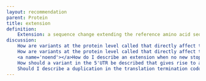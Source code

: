 ```yaml
---
layout: recommendation
parent: Protein
title: extension
definition: 
    Extension: a sequence change extending the reference amino acid sequence at the N- or C-terminal end with one or more amino acids.
discussion:
    How are variants at the protein level called that directly affect the translation initiation (start) codon?: The variant is called <b>start-lost</b> variant, one of two types of a protein extension, an N-terminal extension. Note the difference with a <b>start-gained</b> variant where the start codon itself is not directly affected, another type of N-terminal extension.
    How are variants at the protein level called that directly affect the translation termination (stop) codon?: The variant is called a <b>no-stop</b> or <b>stop-lost</b> variant, one of two types of a protein extension, a C-terminal extension.
    <a name='noend'></a>How do I describe an extension when no new stop codon is reached?: Such variants are described using the format p.Ter789ArgextTer?, i.e. "<b>extTer?</b>" to indicate that no new termination codon is encountered.
    How should a variant in the 5'UTR be described that gives rise to a new translation initiation site?: Description at the DNA-level is like c.-23A>T (changing c.-25 caGggt c.-19 to caTggt, creating a new ATG-triplet). Description at the RNA-level is r.-23a>u and at the protein level p.(Met1ext-8), indicating the predicted protein sequence is an N-terminal extension with 8 amino acids.
    Should I describe a duplication in the translation termination codon (TGA to TGGA) as a frame shift or as an extension?: The variant extends the amino acid sequence at the C-terminal end and is therefore by definition an <b>extension</b>.
---
```

